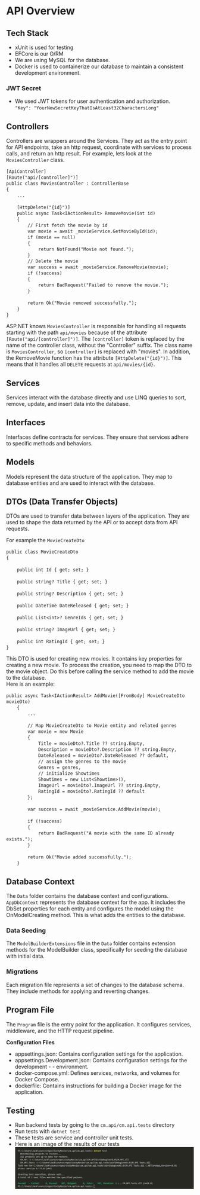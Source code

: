 # API Overview
## Tech Stack
- xUnit is used for testing
- EFCore is our O/RM
- We are using MySQL for the database.
- Docker is used to containerize our database to maintain a consistent development environment.

### JWT Secret
- We used JWT tokens for user authentication and authorization. <br>
`"Key": "YourNewSecretKeyThatIsAtLeast32CharactersLong"`

## Controllers
Controllers are wrappers around the Services. They act as the entry point for API endpoints, take an http request, coordinate with services to process calls, and return an http result. For example, lets look at the `MoviesController` class. <br>
    
    [ApiController]
    [Route("api/[controller]")]
    public class MoviesController : ControllerBase
    {
        ...

        [HttpDelete("{id}")]
        public async Task<IActionResult> RemoveMovie(int id)
        {
            // First fetch the movie by id
            var movie = await _movieService.GetMovieById(id);
            if (movie == null)
            {
                return NotFound("Movie not found.");
            }
            // Delete the movie
            var success = await _movieService.RemoveMovie(movie);
            if (!success)
            {
                return BadRequest("Failed to remove the movie.");
            }

            return Ok("Movie removed successfully.");
        }
    }

ASP.NET knows `MoviesController` is responsible for handling all requests starting with the path `api/movies` because of the attribute `[Route("api/[controller]")]`. The `[controller]` token is replaced by the name of the controller class, without the "Controller" suffix. The class name is `MoviesController`, so `[controller]` is replaced with "movies". In addition, the RemoveMovie function has the attribute `[HttpDelete("{id}")]`. This means that it handles all `DELETE` requests at `api/movies/{id}`. 

## Services
Services interact with the database directly and use LINQ queries to sort, remove, update, and insert data into the database.

## Interfaces 
Interfaces define contracts for services. They ensure that services adhere to specific methods and behaviors.

## Models
Models represent the data structure of the application. They map to database entities and are used to interact with the database.

## DTOs (Data Transfer Objects)
DTOs are used to transfer data between layers of the application. They are used to shape the data returned by the API or to accept data from API requests.

For example the `MovieCreateDto`


    public class MovieCreateDto
    {

        public int Id { get; set; }
    
        public string? Title { get; set; }
    
        public string? Description { get; set; }
    
        public DateTime DateReleased { get; set; }
    
        public List<int>? GenreIds { get; set; }
    
        public string? ImageUrl { get; set; }
    
        public int RatingId { get; set; }
    }
This DTO is used for creating new movies. It contains key properties for creating a new movie. To process the creation, you need to map the DTO to the movie object. Do this before calling the service method to add the movie to the database. <br>
Here is an example:

    public async Task<IActionResult> AddMovie([FromBody] MovieCreateDto movieDto)
        {
            ...

            // Map MovieCreateDto to Movie entity and related genres
            var movie = new Movie
            {
                Title = movieDto?.Title ?? string.Empty,
                Description = movieDto?.Description ?? string.Empty,
                DateReleased = movieDto?.DateReleased ?? default,
                // assign the genres to the movie
                Genres = genres,
                // initialize Showtimes
                Showtimes = new List<Showtime>(),
                ImageUrl = movieDto?.ImageUrl ?? string.Empty,
                RatingId = movieDto?.RatingId ?? default
            };

            var success = await _movieService.AddMovie(movie);

            if (!success)
            {
                return BadRequest("A movie with the same ID already exists.");
            }

            return Ok("Movie added successfully.");
        }

## Database Context
The `Data` folder contains the database context and configurations.
`AppDbContext` represents the database context for the app. It includes the DbSet properties for each entity and configures the model using the OnModelCreating method. This is what adds the entities to the database.<br>

### Data Seeding
The `ModelBuilderExtensions` file in the `Data` folder contains extension methods for the ModelBuilder class, specifically for seeding the database with initial data. 

### Migrations
Each migration file represents a set of changes to the database schema. They include methods for applying and reverting changes.

## Program File
The `Program` file is the entry point for the application. It configures services, middleware, and the HTTP request pipeline.

**Configuration Files**<br>
- appsettings.json: Contains configuration settings for the application.<br>
- appsettings.Development.json: Contains configuration settings for the development - - environment.<br>
- docker-compose.yml: Defines services, networks, and volumes for Docker Compose.<br>
- dockerfile: Contains instructions for building a Docker image for the application.

## Testing
 - Run backend tests by going to the `cm.api/cm.api.tests` directory
 - Run tests with `dotnet test` 
 - These tests are service and controller unit tests.
 - Here is an image of the results of our tests<br>
 ![image](TestResults.png)